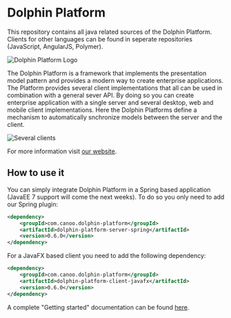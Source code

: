 # Dolphin Platform

This repository contains all java related sources of the Dolphin Platform. Clients for other languages can be found in seperate repositories (JavaScript, AngularJS, Polymer).

![Dolphin Platform Logo](http://www.guigarage.com/wordpress/wp-content/uploads/2015/10/logo.png)

The Dolphin Platform is a framework that implements the presentation model pattern and provides a modern way to create enterprise applications. The Platform provides several client implementations that all can be used in combination with a general sever API. By doing so you can create enterprise application with a single server and several desktop, web and mobile client implementations. Here the Dolphin Platforms define a mechanism to automatically snchronize models between the server and the client.

![Several clients](http://i2.wp.com/www.guigarage.com/wordpress/wp-content/uploads/2015/09/clients.png)

For more information visit [our website](http://www.dolphin-platform.io).

## How to use it
You can simply integrate Dolphin Platform in a Spring based application (JavaEE 7 support will come the next weeks). To do so you only need to add our Spring plugin:
```xml
<dependency>
    <groupId>com.canoo.dolphin-platform</groupId>
    <artifactId>dolphin-platform-server-spring</artifactId>
    <version>0.6.0</version>
</dependency>
```

For a JavaFX based client you need to add the following dependency:
```xml
<dependency>
    <groupId>com.canoo.dolphin-platform</groupId>
    <artifactId>dolphin-platform-client-javafx</artifactId>
    <version>0.6.0</version>
</dependency>
```

A complete "Getting started" documentation can be found [here](http://www.dolphin-platform.io/documentation/getting-started.html).
